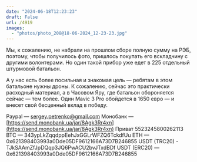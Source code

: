 ```yaml
---
date: "2024-06-18T12:23:23"
draft: False
url: /4919
images:
  - "photos/photo_208@18-06-2024_12-23-23.jpg"
---
```


Мы, к сожалению, не набрали на прошлом сборе полную сумму на РЭБ, поэтому, чтобы получилось фото, пришлось покупать его вскладчину с другими волонтерами. Но один такой прибор уже едет в 225 отдельный штурмовой батальон.

А у нас есть более посильная и знакомая цель — ребятам в этом батальоне нужны дроны. К сожалению, сейчас это практически расходный материал, а в Часовом Яру, где батальон обороняется сейчас — тем более. Один Mavic 3 Pro обойдется в 1650 евро — и внесет свой бесценный вклад в победу. 

Paypal — sergey.petrenko@gmail.com
Монобанк — [https://send.monobank.ua/jar/8Agk3Rr4xn](https://send.monobank.ua/jar/8Agk3Rr4xn)
Приват 5523245800262113
BTC — 343ypLkZqqdppEehJxGGLrWFZQ6TckdfUu
ETH — 0x621398403993a0Dde05DF9612166A73D7B246855
USDT (TRC20) - TJkSAAmZfJpDQqp3JQ6PwACU2bvJTxdBDf
USDT (ERC20) — 0x621398403993a0Dde05DF9612166A73D7B246855
